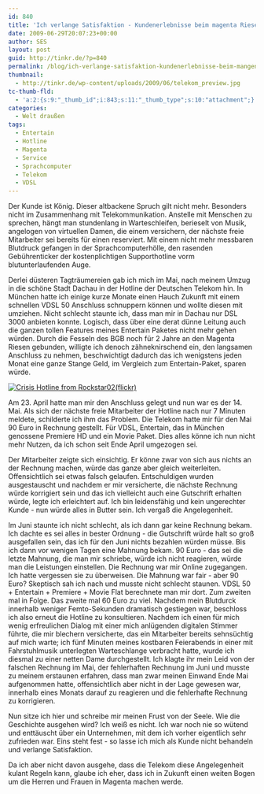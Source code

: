 ```yaml
---
id: 840
title: 'Ich verlange Satisfaktion - Kundenerlebnisse beim magenta Riesen'
date: 2009-06-29T20:07:23+00:00
author: SES
layout: post
guid: http://tinkr.de/?p=840
permalink: /blog/ich-verlange-satisfaktion-kundenerlebnisse-beim-mangenta-riesen/
thumbnail:
  - http://tinkr.de/wp-content/uploads/2009/06/telekom_preview.jpg
tc-thumb-fld:
  - 'a:2:{s:9:"_thumb_id";i:843;s:11:"_thumb_type";s:10:"attachment";}'
categories:
  - Welt draußen
tags:
  - Entertain
  - Hotline
  - Magenta
  - Service
  - Sprachcomputer
  - Telekom
  - VDSL
---
```

Der Kunde ist König. Dieser altbackene Spruch gilt nicht mehr. Besonders nicht im Zusammenhang mit Telekommunikation. Anstelle mit Menschen zu sprechen, hängt man stundenlang in Warteschleifen, berieselt von Musik, angelogen von virtuellen Damen, die einem versichern, der nächste freie Mitarbeiter sei bereits für einen reserviert. Mit einem nicht mehr messbaren Blutdruck gefangen in der Sprachcomputerhölle, den rasenden Gebührenticker der kostenplichtigen Supporthotline vorm blutunterlaufenden Auge.

Derlei düsteren Tagträumereien gab ich mich im Mai, nach meinem Umzug in die schöne Stadt Dachau in der Hotline der Deutschen Telekom hin. In München hatte ich einige kurze Monate einen Hauch Zukunft mit einem schnellen VDSL 50 Anschluss schnuppern können und wollte diesen mit umziehen. Nicht schlecht staunte ich, dass man mir in Dachau nur DSL 3000 anbieten konnte. Logisch, dass über eine derat dünne Leitung auch die ganzen tollen Features meines Entertain Paketes nicht mehr gehen würden. Durch die Fesseln des BGB noch für 2 Jahre an den Magenta Riesen gebunden, willigte ich denoch zähneknirschend ein, den langsamen Anschluss zu nehmen, beschwichtigt dadurch das ich wenigstens jeden Monat eine ganze Stange Geld, im Vergleich zum Entertain-Paket, sparen würde.

[<img loading="lazy" src="/assets/2009/06/telekom.jpg" alt="Crisis Hotline from Rockstar02(flickr)" title="telekom" width="606" height="311" class="size-full wp-image-842" srcset="/assets/2009/06/telekom.jpg 606w, /assets/2009/06/telekom-300x153.jpg 300w" sizes="(max-width: 606px) 100vw, 606px" />](http://www.flickr.com/photos/22331328@N00/2850377850/sizes/o/ "Crisis Hotline from Rockstar02(flickr)")

Am 23. April hatte man mir den Anschluss gelegt und nun war es der 14. Mai. Als sich der nächste freie Mitarbeiter der Hotline nach nur 7 Minuten meldete, schilderte ich ihm das Problem. Die Telekom hatte mir für den Mai 90 Euro in Rechnung gestellt. Für VDSL, Entertain, das in München genossene Premiere HD und ein Movie Paket. Dies alles könne ich nun nicht mehr Nutzen, da ich schon seit Ende April umgezogen sei.

Der Mitarbeiter zeigte sich einsichtig. Er könne zwar von sich aus nichts an der Rechnung machen, würde das ganze aber gleich weiterleiten. Offensichtlich sei etwas falsch gelaufen. Entschuldigen wurden ausgestauscht und nachdem er mir versicherte, die nächste Rechnung würde korrigiert sein und das ich vielleicht auch eine Gutschrift erhalten würde, legte ich erleichtert auf. Ich bin leidensfähig und kein ungerechter Kunde - nun würde alles in Butter sein. Ich vergaß die Angelegenheit.

Im Juni staunte ich nicht schlecht, als ich dann gar keine Rechnung bekam. Ich dachte es sei alles in bester Ordnung - die Gutschrift würde halt so groß ausgefallen sein, das ich für den Juni nichts bezahlen würden müsse.
Bis ich dann vor wenigen Tagen eine Mahnung bekam. 90 Euro - das sei die letzte Mahnung, die man mir schriebe, würde ich nicht reagieren, würde man die Leistungen einstellen. Die Rechnung war mir Online zugegangen. Ich hatte vergessen sie zu überweisen. Die Mahnung war fair - aber 90 Euro? Skeptisch sah ich nach und musste nicht schlecht staunen. VDSL 50 + Entertain + Premiere + Movie Flat berechnete man mir dort. Zum zweiten mal in Folge. Das zweite mal 60 Euro zu viel.
Nachdem mein Blutdurck innerhalb weniger Femto-Sekunden dramatisch gestiegen war, beschloss ich also erneut die Hotline zu konsultieren. Nachdem ich einen für mich wenig erfreulichen Dialog mit einer mich anlügenden digitalen Stimmer führte, die mir blechern versicherte, das ein Mitarbeiter bereits sehnsüchtig auf mich warte; ich fünf Minuten meines kostbaren Feierabends in einer mit Fahrstuhlmusik unterlegten Warteschlange verbracht hatte, wurde ich diesmal zu einer netten Dame durchgestellt. Ich klagte ihr mein Leid von der falschen Rechnung im Mai, der fehlerhaften Rechnung im Juni und musste zu meinem erstaunen erfahren, dass man zwar meinen Einwand Ende Mai aufgenommen hatte, offensichtlich aber nicht in der Lage gewesen war, innerhalb eines Monats darauf zu reagieren und die fehlerhafte Rechnung zu korrigieren.

Nun sitze ich hier und schreibe mir meinen Frust von der Seele. Wie die Geschichte ausgehen wird? Ich weiß es nicht. Ich war noch nie so wütend und enttäuscht über ein Unternehmen, mit dem ich vorher eigentlich sehr zufrieden war. Eins steht fest - so lasse ich mich als Kunde nicht behandeln und verlange Satisfaktion.

Da ich aber nicht davon ausgehe, dass die Telekom diese Angelegenheit kulant Regeln kann, glaube ich eher, dass ich in Zukunft einen weiten Bogen um die Herren und Frauen in Magenta machen werde.
